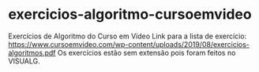 # exercicios-algoritmo-cursoemvideo
Exercícios de Algoritmo do Curso em Vídeo
Link para a lista de exercício: https://www.cursoemvideo.com/wp-content/uploads/2019/08/exercicios-algoritmos.pdf
Os exercícios estão sem extensão pois foram feitos no VISUALG.
